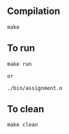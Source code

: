 ## Compilation

```
make
```

## To run

```
make run

or

./bin/assignment.o
```

## To clean 
```
make clean 


